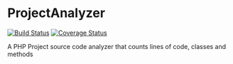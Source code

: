 # ProjectAnalyzer

[![Build Status](https://travis-ci.org/dnpage/ProjectAnalyzer.svg?branch=master)](https://travis-ci.org/dnpage/ProjectAnalyzer)
[![Coverage Status](https://coveralls.io/repos/github/dnpage/ProjectAnalyzer/badge.svg?branch=master)](https://coveralls.io/github/dnpage/ProjectAnalyzer?branch=master)

A PHP Project source code analyzer that counts lines of code, classes and methods